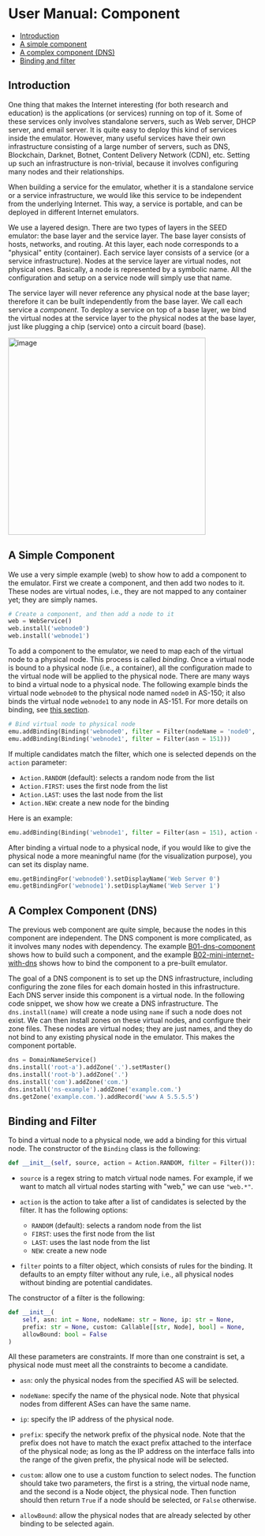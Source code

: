 # User Manual: Component


- [Introduction]()
- [A simple component](#simple-component)
- [A complex component (DNS)](#complex-component)
- [Binding and filter](#binding-filter)


<a id="introduction"></a>
## Introduction  

One thing that makes
the Internet interesting (for both research and education)
is the applications (or services) running on top of it.
Some of these services only involves standalone servers,
such as Web server, DHCP server, and email server.
It is quite easy to deploy this kind of services inside the
emulator. However, many useful services have their
own infrastructure consisting of a large number of
servers, such as DNS, Blockchain,
Darknet, Botnet, Content Delivery Network (CDN), etc.
Setting up such an infrastructure is non-trivial,
because it involves configuring many nodes and
their relationships.


When building a service for the emulator, whether it
is a standalone service or a service infrastructure, we
would like this service to be independent from the
underlying Internet. This way, a service is portable,
and can be deployed in different Internet emulators.

We use a layered design. There are two types of layers
in the SEED emulator: the base layer and the service layer.
The base layer consists of hosts, networks, and routing.
At this layer, each node corresponds to a "physical" entity (container).
Each service layer consists of a service (or a service infrastructure).
Nodes at the service layer are virtual nodes, not physical ones.
Basically, a node is represented by a symbolic name. All the configuration
and setup on a service node will simply use that name.

The service layer will never reference any physical node
at the base layer; therefore it can be built independently
from the base layer. We call each service a *component*.
To deploy a service on top of a base layer,
we bind the virtual nodes at the service layer
to the physical nodes at the base layer, just like plugging
a chip (service) onto a circuit board (base).


<img src="./Figs/component_binding.png" alt="image" width="400" height="auto">



<a id="simple-component"></a>
## A Simple Component

We use a very simple example (web) to show how to add a 
component to the emulator. First we create a component,
and then add two nodes to it. These nodes are virtual
nodes, i.e., they are not mapped to any container yet; they 
are simply names. 

```python
# Create a component, and then add a node to it
web = WebService()
web.install('webnode0')
web.install('webnode1')
```

To add a component to the emulator, we need to map 
each of the virtual node to a physical node. This process is called
*binding*. Once a virtual node is bound to a physical node (i.e., a
container), all the configuration made to the virtual node will be 
applied to the physical node. There are many ways to bind 
a virtual node to a physical node. The following example
binds the virtual node `webnode0` to the physical node 
named `node0` in AS-150; it also binds the virtual node
`webnode1` to any node in AS-151. 
For more details on binding, see [this section](#binding). 


```python
# Bind virtual node to physical node 
emu.addBinding(Binding('webnode0', filter = Filter(nodeName = 'node0', asn = 150)))
emu.addBinding(Binding('webnode1', filter = Filter(asn = 151)))
```

If multiple candidates match the filter, which one is selected depends on
the `action` parameter:
  - `Action.RANDOM` (default): selects a random node from the list
  - `Action.FIRST`: uses the first node from the list
  - `Action.LAST`: uses the last node from the list
  - `Action.NEW`: create a new node for the binding

Here is an example:

```python
emu.addBinding(Binding('webnode1', filter = Filter(asn = 151), action = Action.NEW))
```

After binding a virtual node to a physical node, if you would like to 
give the physical node a more meaningful name (for the visualization purpose),
you can set its display name.

```python
emu.getBindingFor('webnode0').setDisplayName('Web Server 0')
emu.getBindingFor('webnode1').setDisplayName('Web Server 1')
```


<a id="complex-component"></a>
## A Complex Component (DNS) 

The previous web component are quite simple, because the nodes
in this component are independent. The DNS component is more complicated, as
it involves many nodes with dependency. 
The example [B01-dns-component](../../examples/B01-dns-component/) shows how to 
build such a component, and the example 
[B02-mini-internet-with-dns](../../examples/B02-mini-internet-with-dns/) shows
how to bind the component to a pre-built emulator. 


The goal of a DNS component is to set up the DNS infrastructure,
including configuring the zone files for
each domain hosted in this infrastructure.
Each DNS server inside this component is a virtual node.
In the following code snippet, we show how we create a DNS infrastructure.
The `dns.install(name)` will create a node using
`name` if such a node does not exist.
We can then install zones on these virtual nodes, and configure their zone files.
These nodes are virtual nodes; they are just names,
and they do not bind to any existing physical node in the emulator.
This makes the component portable.


```python
dns = DomainNameService()
dns.install('root-a').addZone('.').setMaster()
dns.install('root-b').addZone('.')
dns.install('com').addZone('com.')
dns.install('ns-example').addZone('example.com.')
dns.getZone('example.com.').addRecord('www A 5.5.5.5')
```


<a id="binding-filter"></a>
## Binding and Filter

To bind a virtual node to a physical node, we add a binding for this 
virtual node. The constructor of the `Binding` class is the following: 


```python
def __init__(self, source, action = Action.RANDOM, filter = Filter()):
```

- `source` is a regex string to match virtual node names. For example, if we
  want to match all virtual nodes starting with "web," we can use `"web.*"`.

- `action` is the action to take after a list of candidates is selected by the
  filter. It has the following options:
  - `RANDOM` (default): selects a random node from the list
  - `FIRST`: uses the first node from the list
  - `LAST`: uses the last node from the list
  - `NEW`: create a new node 

- `filter` points to a filter object, which consists of rules for the binding.
  It defaults to an empty filter without any rule, i.e., 
  all physical nodes without binding are potential candidates.


The constructor of a filter is the following: 

```python
def __init__(
    self, asn: int = None, nodeName: str = None, ip: str = None,
    prefix: str = None, custom: Callable[[str, Node], bool] = None,
    allowBound: bool = False
)
```

All these parameters are constraints. If more than one constraint is set, 
a physical node must meet all the constraints to become a candidate. 

- `asn`: only the physical nodes from the specified AS will be selected.

- `nodeName`: specify the name of the physical node.
  Note that physical nodes from different ASes can have the same name. 

- `ip`: specify the IP address of the physical node.

- `prefix`: specify the network prefix of the physical node. 
  Note that the prefix does not have to match the exact prefix
  attached to the interface of the physical node; as long as the IP address on
  the interface falls into the range of the given prefix, the physical node
  will be selected.

- `custom`: allow one to use a custom function to select nodes. The function
  should take two parameters, the first is a string, the virtual node name, and
  the second is a Node object, the physical node. Then function should then
  return `True` if a node should be selected, or `False` otherwise.

- `allowBound`: allow the physical nodes that are already selected by other binding
  to be selected again.

